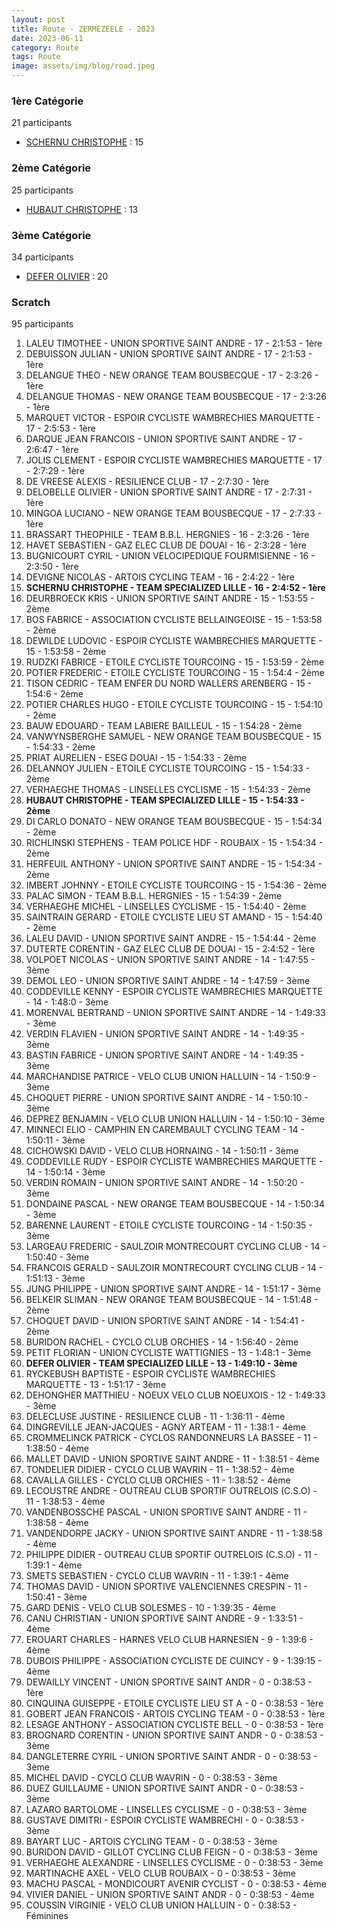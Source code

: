 ```yaml
---
layout: post
title: Route - ZERMEZEELE - 2023
date: 2023-06-11
category: Route
tags: Route
image: assets/img/blog/road.jpeg
---
```


### 1ère Catégorie
21 participants
- [SCHERNU CHRISTOPHE](https://teamspecializedlille.github.io/works/schernuchristophe) : 15

### 2ème Catégorie
25 participants
- [HUBAUT CHRISTOPHE](https://teamspecializedlille.github.io/works/hubautchristophe) : 13

### 3ème Catégorie
34 participants
- [DEFER OLIVIER](https://teamspecializedlille.github.io/works/deferolivier) : 20

### Scratch
95 participants
1. LALEU TIMOTHEE - UNION SPORTIVE SAINT ANDRE - 17 - 2:1:53 - 1ère
2. DEBUISSON JULIAN - UNION SPORTIVE SAINT ANDRE - 17 - 2:1:53 - 1ère
3. DELANGUE THEO - NEW ORANGE TEAM BOUSBECQUE - 17 - 2:3:26 - 1ère
4. DELANGUE THOMAS - NEW ORANGE TEAM BOUSBECQUE - 17 - 2:3:26 - 1ère
5. MARQUET VICTOR - ESPOIR CYCLISTE WAMBRECHIES MARQUETTE - 17 - 2:5:53 - 1ère
6. DARQUE JEAN FRANCOIS - UNION SPORTIVE SAINT ANDRE - 17 - 2:6:47 - 1ère
7. JOLIS CLEMENT - ESPOIR CYCLISTE WAMBRECHIES MARQUETTE - 17 - 2:7:29 - 1ère
8. DE VREESE ALEXIS - RESILIENCE CLUB - 17 - 2:7:30 - 1ère
9. DELOBELLE OLIVIER - UNION SPORTIVE SAINT ANDRE - 17 - 2:7:31 - 1ère
10. MINGOA LUCIANO - NEW ORANGE TEAM BOUSBECQUE - 17 - 2:7:33 - 1ère
11. BRASSART THEOPHILE - TEAM B.B.L. HERGNIES - 16 - 2:3:26 - 1ère
12. HAVET SEBASTIEN - GAZ ELEC CLUB DE DOUAI - 16 - 2:3:28 - 1ère
13. BUGNICOURT CYRIL - UNION VELOCIPEDIQUE FOURMISIENNE - 16 - 2:3:50 - 1ère
14. DEVIGNE NICOLAS - ARTOIS CYCLING TEAM - 16 - 2:4:22 - 1ère
15. **SCHERNU CHRISTOPHE - TEAM SPECIALIZED LILLE - 16 - 2:4:52 - 1ère**
16. DEURBROECK KRIS - UNION SPORTIVE SAINT ANDRE - 15 - 1:53:55 - 2ème
17. BOS FABRICE - ASSOCIATION CYCLISTE BELLAINGEOISE - 15 - 1:53:58 - 2ème
18. DEWILDE LUDOVIC - ESPOIR CYCLISTE WAMBRECHIES MARQUETTE - 15 - 1:53:58 - 2ème
19. RUDZKI FABRICE - ETOILE CYCLISTE TOURCOING - 15 - 1:53:59 - 2ème
20. POTIER FREDERIC - ETOILE CYCLISTE TOURCOING - 15 - 1:54:4 - 2ème
21. TISON CEDRIC - TEAM ENFER DU NORD WALLERS ARENBERG - 15 - 1:54:6 - 2ème
22. POTIER CHARLES HUGO - ETOILE CYCLISTE TOURCOING - 15 - 1:54:10 - 2ème
23. BAUW EDOUARD - TEAM LABIERE BAILLEUL - 15 - 1:54:28 - 2ème
24. VANWYNSBERGHE SAMUEL - NEW ORANGE TEAM BOUSBECQUE - 15 - 1:54:33 - 2ème
25. PRIAT AURELIEN - ESEG DOUAI - 15 - 1:54:33 - 2ème
26. DELANNOY JULIEN - ETOILE CYCLISTE TOURCOING - 15 - 1:54:33 - 2ème
27. VERHAEGHE THOMAS - LINSELLES CYCLISME - 15 - 1:54:33 - 2ème
28. **HUBAUT CHRISTOPHE - TEAM SPECIALIZED LILLE - 15 - 1:54:33 - 2ème**
29. DI CARLO DONATO - NEW ORANGE TEAM BOUSBECQUE - 15 - 1:54:34 - 2ème
30. RICHLINSKI STEPHENS - TEAM POLICE HDF - ROUBAIX - 15 - 1:54:34 - 2ème
31. HERFEUIL ANTHONY - UNION SPORTIVE SAINT ANDRE - 15 - 1:54:34 - 2ème
32. IMBERT JOHNNY - ETOILE CYCLISTE TOURCOING - 15 - 1:54:36 - 2ème
33. PALAC SIMON - TEAM B.B.L. HERGNIES - 15 - 1:54:39 - 2ème
34. VERHAEGHE MICHEL - LINSELLES CYCLISME - 15 - 1:54:40 - 2ème
35. SAINTRAIN GERARD - ETOILE CYCLISTE LIEU ST AMAND - 15 - 1:54:40 - 2ème
36. LALEU DAVID - UNION SPORTIVE SAINT ANDRE - 15 - 1:54:44 - 2ème
37. DUTERTE CORENTIN - GAZ ELEC CLUB DE DOUAI - 15 - 2:4:52 - 1ère
38. VOLPOET NICOLAS - UNION SPORTIVE SAINT ANDRE - 14 - 1:47:55 - 3ème
39. DEMOL LEO - UNION SPORTIVE SAINT ANDRE - 14 - 1:47:59 - 3ème
40. CODDEVILLE KENNY - ESPOIR CYCLISTE WAMBRECHIES MARQUETTE - 14 - 1:48:0 - 3ème
41. MORENVAL BERTRAND - UNION SPORTIVE SAINT ANDRE - 14 - 1:49:33 - 3ème
42. VERDIN FLAVIEN - UNION SPORTIVE SAINT ANDRE - 14 - 1:49:35 - 3ème
43. BASTIN FABRICE - UNION SPORTIVE SAINT ANDRE - 14 - 1:49:35 - 3ème
44. MARCHANDISE PATRICE - VELO CLUB UNION HALLUIN - 14 - 1:50:9 - 3ème
45. CHOQUET PIERRE - UNION SPORTIVE SAINT ANDRE - 14 - 1:50:10 - 3ème
46. DEPREZ BENJAMIN - VELO CLUB UNION HALLUIN - 14 - 1:50:10 - 3ème
47. MINNECI ELIO - CAMPHIN EN CAREMBAULT CYCLING TEAM - 14 - 1:50:11 - 3ème
48. CICHOWSKI DAVID - VELO CLUB HORNAING - 14 - 1:50:11 - 3ème
49. CODDEVILLE RUDY - ESPOIR CYCLISTE WAMBRECHIES MARQUETTE - 14 - 1:50:14 - 3ème
50. VERDIN ROMAIN - UNION SPORTIVE SAINT ANDRE - 14 - 1:50:20 - 3ème
51. DONDAINE PASCAL - NEW ORANGE TEAM BOUSBECQUE - 14 - 1:50:34 - 3ème
52. BARENNE LAURENT - ETOILE CYCLISTE TOURCOING - 14 - 1:50:35 - 3ème
53. LARGEAU FREDERIC - SAULZOIR MONTRECOURT CYCLING CLUB - 14 - 1:50:40 - 3ème
54. FRANCOIS GERALD - SAULZOIR MONTRECOURT CYCLING CLUB - 14 - 1:51:13 - 3ème
55. JUNG PHILIPPE - UNION SPORTIVE SAINT ANDRE - 14 - 1:51:17 - 3ème
56. BELKEIR SLIMAN - NEW ORANGE TEAM BOUSBECQUE - 14 - 1:51:48 - 2ème
57. CHOQUET DAVID - UNION SPORTIVE SAINT ANDRE - 14 - 1:54:41 - 2ème
58. BURIDON RACHEL - CYCLO CLUB ORCHIES - 14 - 1:56:40 - 2ème
59. PETIT FLORIAN - UNION CYCLISTE WATTIGNIES - 13 - 1:48:1 - 3ème
60. **DEFER OLIVIER - TEAM SPECIALIZED LILLE - 13 - 1:49:10 - 3ème**
61. RYCKEBUSH BAPTISTE - ESPOIR CYCLISTE WAMBRECHIES MARQUETTE - 13 - 1:51:17 - 3ème
62. DEHONGHER MATTHIEU - NOEUX VELO CLUB NOEUXOIS - 12 - 1:49:33 - 3ème
63. DELECLUSE JUSTINE - RESILIENCE CLUB - 11 - 1:36:11 - 4ème
64. DINGREVILLE JEAN-JACQUES - AGNY ARTEAM - 11 - 1:38:1 - 4ème
65. CROMMELINCK PATRICK - CYCLOS RANDONNEURS LA BASSEE - 11 - 1:38:50 - 4ème
66. MALLET DAVID - UNION SPORTIVE SAINT ANDRE - 11 - 1:38:51 - 4ème
67. TONDELIER DIDIER - CYCLO CLUB WAVRIN - 11 - 1:38:52 - 4ème
68. CAVALLA GILLES - CYCLO CLUB ORCHIES - 11 - 1:38:52 - 4ème
69. LECOUSTRE ANDRE - OUTREAU CLUB SPORTIF OUTRELOIS (C.S.O) - 11 - 1:38:53 - 4ème
70. VANDENBOSSCHE PASCAL - UNION SPORTIVE SAINT ANDRE - 11 - 1:38:58 - 4ème
71. VANDENDORPE JACKY - UNION SPORTIVE SAINT ANDRE - 11 - 1:38:58 - 4ème
72. PHILIPPE DIDIER - OUTREAU CLUB SPORTIF OUTRELOIS (C.S.O) - 11 - 1:39:1 - 4ème
73. SMETS SEBASTIEN - CYCLO CLUB WAVRIN - 11 - 1:39:1 - 4ème
74. THOMAS DAVID - UNION SPORTIVE VALENCIENNES CRESPIN - 11 - 1:50:41 - 3ème
75. GARD DENIS - VELO CLUB SOLESMES - 10 - 1:39:35 - 4ème
76. CANU CHRISTIAN - UNION SPORTIVE SAINT ANDRE - 9 - 1:33:51 - 4ème
77. EROUART CHARLES - HARNES VELO CLUB HARNESIEN - 9 - 1:39:6 - 4ème
78. DUBOIS PHILIPPE - ASSOCIATION CYCLISTE DE CUINCY - 9 - 1:39:15 - 4ème
79. DEWAILLY VINCENT - UNION SPORTIVE SAINT ANDR - 0 - 0:38:53 - 1ère
80. CINQUINA GUISEPPE - ETOILE CYCLISTE LIEU ST A - 0 - 0:38:53 - 1ère
81. GOBERT JEAN FRANCOIS - ARTOIS CYCLING TEAM - 0 - 0:38:53 - 1ère
82. LESAGE ANTHONY - ASSOCIATION CYCLISTE BELL - 0 - 0:38:53 - 1ère
83. BROGNARD CORENTIN - UNION SPORTIVE SAINT ANDR - 0 - 0:38:53 - 3ème
84. DANGLETERRE CYRIL - UNION SPORTIVE SAINT ANDR - 0 - 0:38:53 - 3ème
85. MICHEL DAVID - CYCLO CLUB WAVRIN - 0 - 0:38:53 - 3ème
86. DUEZ GUILLAUME - UNION SPORTIVE SAINT ANDR - 0 - 0:38:53 - 3ème
87. LAZARO BARTOLOME - LINSELLES CYCLISME - 0 - 0:38:53 - 3ème
88. GUSTAVE DIMITRI - ESPOIR CYCLISTE WAMBRECHI - 0 - 0:38:53 - 3ème
89. BAYART LUC - ARTOIS CYCLING TEAM - 0 - 0:38:53 - 3ème
90. BURIDON DAVID - GILLOT CYCLING CLUB FEIGN - 0 - 0:38:53 - 3ème
91. VERHAEGHE ALEXANDRE - LINSELLES CYCLISME - 0 - 0:38:53 - 3ème
92. MARTINACHE AXEL - VELO CLUB ROUBAIX - 0 - 0:38:53 - 3ème
93. MACHU PASCAL - MONDICOURT AVENIR CYCLIST - 0 - 0:38:53 - 4ème
94. VIVIER DANIEL - UNION SPORTIVE SAINT ANDR - 0 - 0:38:53 - 4ème
95. COUSSIN VIRGINIE - VELO CLUB UNION HALLUIN - 0 - 0:38:53 - Féminines
